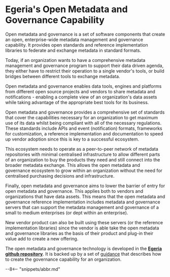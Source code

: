 <!-- SPDX-License-Identifier: CC-BY-4.0 -->
<!-- Copyright Contributors to the ODPi Egeria project. -->

# Egeria's Open Metadata and Governance Capability

Open metadata and governance is a set of software components that create an open, enterprise-wide metadata management and governance capability. It provides open standards and reference implementation libraries to federate and exchange metadata in standard formats.

Today, if an organization wants to have a comprehensive metadata management and governance program to support their data driven agenda, they either have to restrict their operation to a single vendor's tools, or build bridges between different tools to exchange metadata.

Open metadata and governance enables data tools, engines and platforms from different open source projects and vendors to share metadata and notifications - enabling a complete view of an organization's data assets while taking advantage of the appropriate best tools for its business.

Open metadata and governance provides a comprehensive set of standards that cover the capabilities necessary for an organization to get maximum use of its data whilst being compliant with all of the necessary regulations. These standards include APIs and event (notification) formats, frameworks for customization, a reference implementation and documentation to speed up vendor adoption since this is key to a successful ecosystem.

This ecosystem needs to operate as a peer-to-peer network of metadata repositories with minimal centralised infrastructure to allow different parts of an organization to buy the products they need and still connect into the broader metadata exchange.  This allows the open metadata and governance ecosystem to grow within an organization without the need for centralised purchasing decisions and infrastructure.  

Finally, open metadata and governance aims to lower the barrier of entry for open metadata and governance. This applies both to vendors and organizations that have data assets. This means that the open metadata and governance reference implementation includes metadata and governance servers that can support the metadata management and governance of a small to medium enterprises (or dept within an enterprise).

New vendor product can also be built using these servers (or the reference implementation libraries) since the vendor  is able take the open metadata and governance libraries as the basis of their product and plug-in their value add to create a new offering.

The open metadata and governance technology is developed in the **[Egeria github repository](https://github.com/odpi/egeria)**. It is backed up by a set of [guidance](governance-basics) that describes how to create the governance capability for an organization.




--8<-- "snippets/abbr.md"
